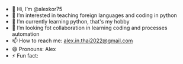 - 👋 Hi, I’m @alexkor75
- 👀 I’m interested in teaching foreign languages and coding in python
- 🌱 I’m currently learning python, that's my hobby
- 💞️ I’m looking fot collaboration in learning coding and processes automation
- 📫 How to reach me: alex.in.thai2022@gmail.com
- 😄 Pronouns: Alex
- ⚡ Fun fact: 

<!---
alexkor75/alexkor75 is a ✨ special ✨ repository because its `README.md` (this file) appears on your GitHub profile.
You can click the Preview link to take a look at your changes.
--->
